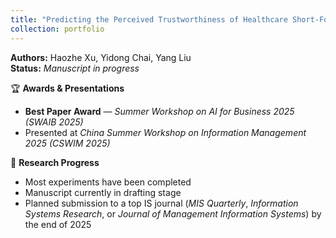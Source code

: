 ```yaml
---
title: "Predicting the Perceived Trustworthiness of Healthcare Short-Form Videos: A Deep Neural Point Process–enhanced Multimodal Learning Approach"
collection: portfolio
---
```


**Authors:** Haozhe Xu, Yidong Chai, Yang Liu  
**Status:** *Manuscript in progress*

🏆 **Awards & Presentations**  
- **Best Paper Award** — *Summer Workshop on AI for Business 2025 (SWAIB 2025)*  
- Presented at *China Summer Workshop on Information Management 2025 (CSWIM 2025)*  

🧪 **Research Progress**  
- Most experiments have been completed  
- Manuscript currently in drafting stage  
- Planned submission to a top IS journal (*MIS Quarterly*, *Information Systems Research*, or *Journal of Management Information Systems*) by the end of 2025


